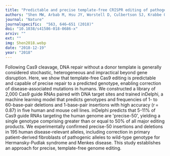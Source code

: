 ```yaml
---
title: "Predictable and precise template-free CRISPR editing of pathogenic variants"
authors: "Shen MW, Arbab M, Hsu JY, Worstell D, Culbertson SJ, Krabbe O, Cassa CA, Liu DR, Gifford DK, and Sherwood RI"
journal: "Nature"
journalspecific:  "563, 646–651 (2018)"
doi: "10.1038/s41586-018-0686-x"
arxiv: ""
ext: ""
img: Shen2018.webp
date: "2018-12-19"
year: "2018"
---
```


Following Cas9 cleavage, DNA repair without a donor template is generally considered stochastic, heterogeneous and impractical beyond gene disruption. Here, we show that template-free Cas9 editing is predictable and capable of precise repair to a predicted genotype, enabling correction of disease-associated mutations in humans. We constructed a library of 2,000 Cas9 guide RNAs paired with DNA target sites and trained inDelphi, a machine learning model that predicts genotypes and frequencies of 1- to 60-base-pair deletions and 1-base-pair insertions with high accuracy (r = 0.87) in five human and mouse cell lines. inDelphi predicts that 5-11% of Cas9 guide RNAs targeting the human genome are 'precise-50', yielding a single genotype comprising greater than or equal to 50% of all major editing products. We experimentally confirmed precise-50 insertions and deletions in 195 human disease-relevant alleles, including correction in primary patient-derived fibroblasts of pathogenic alleles to wild-type genotype for Hermansky-Pudlak syndrome and Menkes disease. This study establishes an approach for precise, template-free genome editing.
